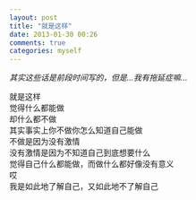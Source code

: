 ```yaml
---
layout: post
title: "就是这样"
date: 2013-01-30 00:26
comments: true
categories: myself
---
```


*其实这些话是前段时间写的，但是...我有拖延症嘛...*

<pre>
就是这样
觉得什么都能做
却什么都不做
其实事实上你不做你怎么知道自己能做
不做是因为没有激情
没有激情是因为不知道自己到底想要什么
觉得自己什么都能做，而做什么都好像没有意义
哎
我是如此地了解自己，又如此地不了解自己
</pre>